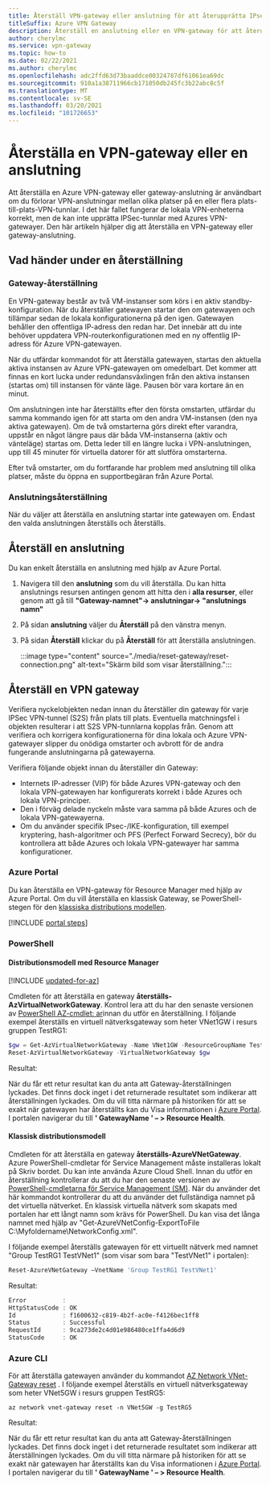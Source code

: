 ```yaml
---
title: Återställ VPN-gateway eller anslutning för att återupprätta IPsec-tunnel
titleSuffix: Azure VPN Gateway
description: Återställ en anslutning eller en VPN-gateway för att återupprätta IPsec-tunnlar.
author: cherylmc
ms.service: vpn-gateway
ms.topic: how-to
ms.date: 02/22/2021
ms.author: cherylmc
ms.openlocfilehash: adc2ffd63d73baaddce00324787df61061ea69dc
ms.sourcegitcommit: 910a1a38711966cb171050db245fc3b22abc8c5f
ms.translationtype: MT
ms.contentlocale: sv-SE
ms.lasthandoff: 03/20/2021
ms.locfileid: "101726653"
---
```

# <a name="reset-a-vpn-gateway-or-a-connection"></a>Återställa en VPN-gateway eller en anslutning

Att återställa en Azure VPN-gateway eller gateway-anslutning är användbart om du förlorar VPN-anslutningar mellan olika platser på en eller flera plats-till-plats-VPN-tunnlar. I det här fallet fungerar de lokala VPN-enheterna korrekt, men de kan inte upprätta IPSec-tunnlar med Azures VPN-gatewayer. Den här artikeln hjälper dig att återställa en VPN-gateway eller gateway-anslutning.

## <a name="what-happens-during-a-reset"></a>Vad händer under en återställning

### <a name="gateway-reset"></a>Gateway-återställning

En VPN-gateway består av två VM-instanser som körs i en aktiv standby-konfiguration. När du återställer gatewayen startar den om gatewayen och tillämpar sedan de lokala konfigurationerna på den igen. Gatewayen behåller den offentliga IP-adress den redan har. Det innebär att du inte behöver uppdatera VPN-routerkonfigurationen med en ny offentlig IP-adress för Azure VPN-gatewayen.

När du utfärdar kommandot för att återställa gatewayen, startas den aktuella aktiva instansen av Azure VPN-gatewayen om omedelbart. Det kommer att finnas en kort lucka under redundansväxlingen från den aktiva instansen (startas om) till instansen för vänte läge. Pausen bör vara kortare än en minut.

Om anslutningen inte har återställts efter den första omstarten, utfärdar du samma kommando igen för att starta om den andra VM-instansen (den nya aktiva gatewayen). Om de två omstarterna görs direkt efter varandra, uppstår en något längre paus där båda VM-instanserna (aktiv och vänteläge) startas om. Detta leder till en längre lucka i VPN-anslutningen, upp till 45 minuter för virtuella datorer för att slutföra omstarterna.

Efter två omstarter, om du fortfarande har problem med anslutning till olika platser, måste du öppna en supportbegäran från Azure Portal.

### <a name="connection-reset"></a>Anslutningsåterställning

När du väljer att återställa en anslutning startar inte gatewayen om. Endast den valda anslutningen återställs och återställs.

## <a name="reset-a-connection"></a>Återställ en anslutning

Du kan enkelt återställa en anslutning med hjälp av Azure Portal.

1. Navigera till den **anslutning** som du vill återställa. Du kan hitta anslutnings resursen antingen genom att hitta den i **alla resurser**, eller genom att gå till **"Gateway-namnet"-> anslutningar-> "anslutnings namn"**
1. På sidan **anslutning** väljer du **Återställ** på den vänstra menyn.
1. På sidan **Återställ** klickar du på **Återställ** för att återställa anslutningen.

   :::image type="content" source="./media/reset-gateway/reset-connection.png" alt-text="Skärm bild som visar återställning.":::

## <a name="reset-a-vpn-gateway"></a>Återställ en VPN gateway

Verifiera nyckelobjekten nedan innan du återställer din gateway för varje IPSec VPN-tunnel (S2S) från plats till plats. Eventuella matchningsfel i objekten resulterar i att S2S VPN-tunnlarna kopplas från. Genom att verifiera och korrigera konfigurationerna för dina lokala och Azure VPN-gatewayer slipper du onödiga omstarter och avbrott för de andra fungerande anslutningarna på gatewayerna.

Verifiera följande objekt innan du återställer din Gateway:

* Internets IP-adresser (VIP) för både Azures VPN-gateway och den lokala VPN-gatewayen har konfigurerats korrekt i både Azures och lokala VPN-principer.
* Den i förväg delade nyckeln måste vara samma på både Azures och de lokala VPN-gatewayerna.
* Om du använder specifik IPsec-/IKE-konfiguration, till exempel kryptering, hash-algoritmer och PFS (Perfect Forward Secrecy), bör du kontrollera att både Azures och lokala VPN-gatewayer har samma konfigurationer.

### <a name="azure-portal"></a><a name="portal"></a>Azure Portal

Du kan återställa en VPN-gateway för Resource Manager med hjälp av Azure Portal. Om du vill återställa en klassisk Gateway, se PowerShell-stegen för den [klassiska distributions modellen](#resetclassic).

[!INCLUDE [portal steps](../../includes/vpn-gateway-reset-gw-portal-include.md)]

### <a name="powershell"></a><a name="ps"></a>PowerShell

#### <a name="resource-manager-deployment-model"></a>Distributionsmodell med Resource Manager

[!INCLUDE [updated-for-az](../../includes/updated-for-az.md)]

Cmdleten för att återställa en gateway **återställs-AzVirtualNetworkGateway**. Kontrol lera att du har den senaste versionen av [PowerShell AZ-cmdlet: ar](/powershell/module/az.network)innan du utför en återställning. I följande exempel återställs en virtuell nätverksgateway som heter VNet1GW i resurs gruppen TestRG1:

```powershell
$gw = Get-AzVirtualNetworkGateway -Name VNet1GW -ResourceGroupName TestRG1
Reset-AzVirtualNetworkGateway -VirtualNetworkGateway $gw
```

Resultat:

När du får ett retur resultat kan du anta att Gateway-återställningen lyckades. Det finns dock inget i det returnerade resultatet som indikerar att återställningen lyckades. Om du vill titta närmare på historiken för att se exakt när gatewayen har återställts kan du Visa informationen i [Azure Portal](https://portal.azure.com). I portalen navigerar du till **' GatewayName ' – > Resource Health**.

#### <a name="classic-deployment-model"></a><a name="resetclassic"></a>Klassisk distributionsmodell

Cmdleten för att återställa en gateway **återställs-AzureVNetGateway**. Azure PowerShell-cmdletar för Service Management måste installeras lokalt på Skriv bordet. Du kan inte använda Azure Cloud Shell. Innan du utför en återställning kontrollerar du att du har den senaste versionen av [PowerShell-cmdletarna för Service Management (SM)](/powershell/azure/servicemanagement/install-azure-ps#azure-service-management-cmdlets). När du använder det här kommandot kontrollerar du att du använder det fullständiga namnet på det virtuella nätverket. En klassisk virtuella nätverk som skapats med portalen har ett långt namn som krävs för PowerShell. Du kan visa det långa namnet med hjälp av "Get-AzureVNetConfig-ExportToFile C:\Myfoldername\NetworkConfig.xml".

I följande exempel återställs gatewayen för ett virtuellt nätverk med namnet "Group TestRG1 TestVNet1" (som visar som bara "TestVNet1" i portalen):

```powershell
Reset-AzureVNetGateway –VnetName 'Group TestRG1 TestVNet1'
```

Resultat:

```powershell
Error          :
HttpStatusCode : OK
Id             : f1600632-c819-4b2f-ac0e-f4126bec1ff8
Status         : Successful
RequestId      : 9ca273de2c4d01e986480ce1ffa4d6d9
StatusCode     : OK
```

### <a name="azure-cli"></a><a name="cli"></a>Azure CLI

För att återställa gatewayen använder du kommandot [AZ Network VNet-Gateway reset](/cli/azure/network/vnet-gateway) . I följande exempel återställs en virtuell nätverksgateway som heter VNet5GW i resurs gruppen TestRG5:

```azurecli
az network vnet-gateway reset -n VNet5GW -g TestRG5
```

Resultat:

När du får ett retur resultat kan du anta att Gateway-återställningen lyckades. Det finns dock inget i det returnerade resultatet som indikerar att återställningen lyckades. Om du vill titta närmare på historiken för att se exakt när gatewayen har återställts kan du Visa informationen i [Azure Portal](https://portal.azure.com). I portalen navigerar du till **' GatewayName ' – > Resource Health**.
